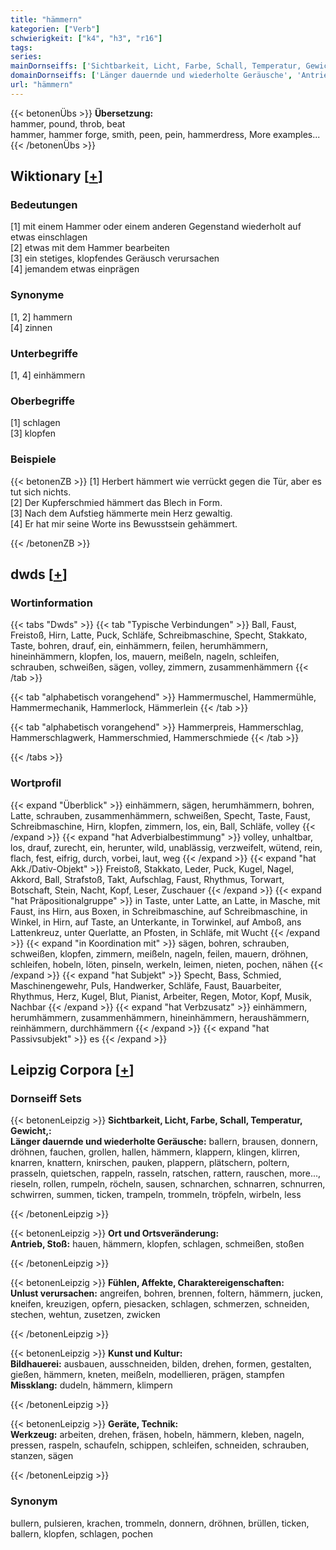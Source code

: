 ```yaml
---
title: "hämmern"
kategorien: ["Verb"]
schwierigkeit: ["k4", "h3", "r16"]
tags:
series:
mainDornseiffs: ['Sichtbarkeit, Licht, Farbe, Schall, Temperatur, Gewicht,', 'Ort und Ortsveränderung', 'Fühlen, Affekte, Charaktereigenschaften', 'Kunst und Kultur', 'Geräte, Technik']
domainDornseiffs: ['Länger dauernde und wiederholte Geräusche', 'Antrieb, Stoß', 'Unlust verursachen', 'Bildhauerei', 'Missklang', 'Werkzeug']
url: "hämmern"
---
```


{{< betonenÜbs >}}
**Übersetzung:**  
hammer, pound, throb, beat  
hammer, hammer forge, smith, peen, pein, hammerdress, More examples...  
{{< /betonenÜbs >}}

## Wiktionary [[+](https://de.wiktionary.org/wiki/hämmern)]

### Bedeutungen
[1] mit einem Hammer oder einem anderen Gegenstand wiederholt auf etwas einschlagen  
[2] etwas mit dem Hammer bearbeiten  
[3] ein stetiges, klopfendes Geräusch verursachen  
[4] jemandem etwas einprägen  

### Synonyme
[1, 2] hammern  
[4] zinnen  

### Unterbegriffe
[1, 4] einhämmern  

### Oberbegriffe
[1] schlagen  
[3] klopfen  

### Beispiele
{{< betonenZB >}}
[1] Herbert hämmert wie verrückt gegen die Tür, aber es tut sich nichts.  
[2] Der Kupferschmied hämmert das Blech in Form.  
[3] Nach dem Aufstieg hämmerte mein Herz gewaltig.  
[4] Er hat mir seine Worte ins Bewusstsein gehämmert.  

{{< /betonenZB >}}


## dwds [[+](https://www.dwds.de/wb/hämmern)]

### Wortinformation
{{< tabs "Dwds" >}}
{{< tab "Typische Verbindungen" >}}
Ball, Faust, Freistoß, Hirn, Latte, Puck, Schläfe, Schreibmaschine, Specht, Stakkato, Taste, bohren, drauf, ein, einhämmern, feilen, herumhämmern, hineinhämmern, klopfen, los, mauern, meißeln, nageln, schleifen, schrauben, schweißen, sägen, volley, zimmern, zusammenhämmern
{{< /tab >}}

{{< tab "alphabetisch vorangehend" >}}
Hammermuschel, Hammermühle, Hammermechanik, Hammerlock, Hämmerlein
{{< /tab >}}

{{< tab "alphabetisch vorangehend" >}}
Hammerpreis, Hammerschlag, Hammerschlagwerk, Hammerschmied, Hammerschmiede
{{< /tab >}}

{{< /tabs >}}

### Wortprofil
{{< expand "Überblick" >}} einhämmern, sägen, herumhämmern, bohren, Latte, schrauben, zusammenhämmern, schweißen, Specht, Taste, Faust, Schreibmaschine, Hirn, klopfen, zimmern, los, ein, Ball, Schläfe, volley {{< /expand >}}
{{< expand "hat Adverbialbestimmung" >}} volley, unhaltbar, los, drauf, zurecht, ein, herunter, wild, unablässig, verzweifelt, wütend, rein, flach, fest, eifrig, durch, vorbei, laut, weg {{< /expand >}}
{{< expand "hat Akk./Dativ-Objekt" >}} Freistoß, Stakkato, Leder, Puck, Kugel, Nagel, Akkord, Ball, Strafstoß, Takt, Aufschlag, Faust, Rhythmus, Torwart, Botschaft, Stein, Nacht, Kopf, Leser, Zuschauer {{< /expand >}}
{{< expand "hat Präpositionalgruppe" >}} in Taste, unter Latte, an Latte, in Masche, mit Faust, ins Hirn, aus Boxen, in Schreibmaschine, auf Schreibmaschine, in Winkel, in Hirn, auf Taste, an Unterkante, in Torwinkel, auf Amboß, ans Lattenkreuz, unter Querlatte, an Pfosten, in Schläfe, mit Wucht {{< /expand >}}
{{< expand "in Koordination mit" >}} sägen, bohren, schrauben, schweißen, klopfen, zimmern, meißeln, nageln, feilen, mauern, dröhnen, schleifen, hobeln, löten, pinseln, werkeln, leimen, nieten, pochen, nähen {{< /expand >}}
{{< expand "hat Subjekt" >}} Specht, Bass, Schmied, Maschinengewehr, Puls, Handwerker, Schläfe, Faust, Bauarbeiter, Rhythmus, Herz, Kugel, Blut, Pianist, Arbeiter, Regen, Motor, Kopf, Musik, Nachbar {{< /expand >}}
{{< expand "hat Verbzusatz" >}} einhämmern, herumhämmern, zusammenhämmern, hineinhämmern, heraushämmern, reinhämmern, durchhämmern {{< /expand >}}
{{< expand "hat Passivsubjekt" >}} es {{< /expand >}}

## Leipzig Corpora [[+](https://corpora.uni-leipzig.de/en/res?word=hämmern&corpusId=deu_newscrawl-public_2018)]

### Dornseiff Sets
{{< betonenLeipzig >}}
**Sichtbarkeit, Licht, Farbe, Schall, Temperatur, Gewicht,:**  
**Länger dauernde und wiederholte Geräusche:** ballern, brausen, donnern, dröhnen, fauchen, grollen, hallen, hämmern, klappern, klingen, klirren, knarren, knattern, knirschen, pauken, plappern, plätschern, poltern, prasseln, quietschen, rappeln, rasseln, ratschen, rattern, rauschen, more..., rieseln, rollen, rumpeln, röcheln, sausen, schnarchen, schnarren, schnurren, schwirren, summen, ticken, trampeln, trommeln, tröpfeln, wirbeln, less  

{{< /betonenLeipzig >}}


{{< betonenLeipzig >}}
**Ort und Ortsveränderung:**  
**Antrieb, Stoß:** hauen, hämmern, klopfen, schlagen, schmeißen, stoßen  

{{< /betonenLeipzig >}}


{{< betonenLeipzig >}}
**Fühlen, Affekte, Charaktereigenschaften:**  
**Unlust verursachen:** angreifen, bohren, brennen, foltern, hämmern, jucken, kneifen, kreuzigen, opfern, piesacken, schlagen, schmerzen, schneiden, stechen, wehtun, zusetzen, zwicken  

{{< /betonenLeipzig >}}


{{< betonenLeipzig >}}
**Kunst und Kultur:**  
**Bildhauerei:** ausbauen, ausschneiden, bilden, drehen, formen, gestalten, gießen, hämmern, kneten, meißeln, modellieren, prägen, stampfen  
**Missklang:** dudeln, hämmern, klimpern  

{{< /betonenLeipzig >}}


{{< betonenLeipzig >}}
**Geräte, Technik:**  
**Werkzeug:** arbeiten, drehen, fräsen, hobeln, hämmern, kleben, nageln, pressen, raspeln, schaufeln, schippen, schleifen, schneiden, schrauben, stanzen, sägen  

{{< /betonenLeipzig >}}

### Synonym
bullern, pulsieren, krachen, trommeln, donnern, dröhnen, brüllen, ticken, ballern, klopfen, schlagen, pochen

